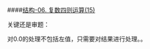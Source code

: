 ####[结构-06. 复数四则运算(15)](http://www.patest.cn/contests/basic-programming/%E7%BB%93%E6%9E%84-06)

关键还是审题：

对0.0的处理不包括左值，只需要对结果进行处理。。
